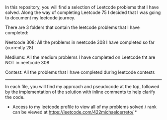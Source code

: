 In this repository, you will find a selection of Leetcode problems that I have solved. Along the way of completing Leetcode 75 I decided that I was going to document my leetcode journey. 

There are 3 folders that contain the leetcode problems that I have completed:

Neetcode 308: All the problems in neetcode 308 I have completed so far (currently 28)

Mediums: All the medium problems I have completed on Leetcode tht are NOT in neetcode 308

Contest: All the problems that I have completed during leetcode contests


_________________________________________________________________________________________________________________________________________________________

In each file, you will find my approach and pseudocode at the top, followed by the implementation of the solution with inline comments to help clarify the code. 


* Access to my leetcode profile to view all of my problems solved / rank can be viewed at https://leetcode.com/422michaelcerreto/ *
